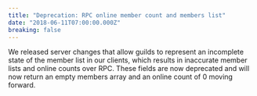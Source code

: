 ```yaml
---
title: "Deprecation: RPC online member count and members list"
date: "2018-06-11T07:00:00.000Z"
breaking: false
---
```


We released server changes that allow guilds to represent an incomplete state of the member list in our clients, which results in inaccurate member lists and online counts over RPC. These fields are now deprecated and will now return an empty members array and an online count of 0 moving forward.
